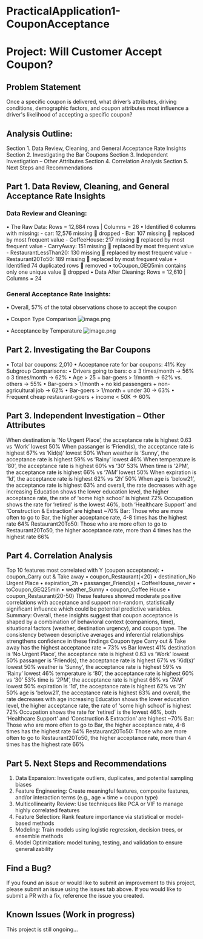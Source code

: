 # PracticalApplication1-CouponAcceptance

# Project: Will Customer Accept Coupon?
## Problem Statement
Once a specific coupon is delivered, what driver’s attributes, driving conditions, demographic factors, and coupon attributes most influence a driver's likelihood of accepting a specific coupon?
## Analysis Outline:
Section 1. Data Review, Cleaning, and General Acceptance Rate Insights
Section 2.  Investigating the Bar Coupons
Section 3.  Independent Investigation – Other Attributes
Section 4.  Correlation Analysis
Section 5.  Next Steps and Recommendations

## Part 1. Data Review, Cleaning, and General Acceptance Rate Insights
### Data Review and Cleaning:
•	The Raw Data: Rows = 12,684 rows | Columns =  26
•	Identified 6 columns with missing: 
       - car: 12,576 missing  dropped
       - Bar: 107 missing  replaced by most frequent value
       - CoffeeHouse: 217 missing  replaced by most frequent value
       - CarryAway: 151 missing  replaced by most frequent value
       - RestaurantLessThan20: 130 missing  replaced by most frequent value
       - Restaurant20To50: 189 missing  replaced by most frequent value
•	Identified 74 duplicated rows  removed
•	toCoupon_GEQ5min contains only one unique value   dropped
•	Data After Cleaning: Rows = 12,610 | Columns = 24

### General Acceptance Rate Insights:
•	Overall, 57% of the total observations chose to accept the coupon

•	Coupon Type Comparison
 ![image.png](attachment:e27fba10-459a-4d5a-b88b-5869c38dad92.png)

•	Acceptance by Temperature
 ![image.png](attachment:f76e0772-5c6e-42ed-a1b4-0e6ed6f9b2dc.png)
## Part 2. Investigating the Bar Coupons
•	Total bar coupons: 2,010
•	Acceptance rate for bar coupons: 41%
Key Subgroup Comparisons:
•	Drivers going to bars:
o	≤ 3 times/month → 56%
o	3 times/month → 62%
•	Age > 25 + bar-goers > 1/month → 62% vs. others → 55%
•	Bar-goers > 1/month + no kid passengers + non-agricultural job → 62%
•	Bar-goers > 1/month + under 30 → 63%
•	Frequent cheap restaurant-goers + income < 50K → 60%

## Part 3. Independent Investigation – Other Attributes
When destination is ‘No Urgent Place’, the acceptance rate is highest  0.63 vs ‘Work’ lowest 50%
When passanger is ‘Friend(s), the acceptance rate is highest  67% vs ‘Kid(s)’ lowest 50%
When weather is ‘Sunny’, the acceptance rate is highest  59% vs ‘Rainy’ lowest 46%
When temperature is ‘80’, the acceptance rate is highest  60% vs ‘30’  53%
When time is ‘2PM’, the acceptance rate is highest 66% vs ‘7AM’ lowest 50%
When expiration is ‘1d’, the acceptance rate is highest 62% vs ‘2h’ 50%
When age is ‘below21’, the acceptance rate is highest 63% and overall, the rate decreases with age increasing
Education shows the lower education level, the higher acceptance rate, the rate of ‘some high school’ is highest 72%
Occupation shows the rate for ‘retired’ is the lowest 46%, both ‘Healthcare Support’ and ‘Construction & Extraction’ are highest ~70%
Bar: Those who are more often to go to Bar, the higher acceptance rate, 4-8 times has the highest rate 64%
Restaurant20To50: Those who are more often to go to Restaurant20To50, the higher acceptance rate, more than 4 times has the highest rate 66%  

## Part 4. Correlation Analysis
Top 10 features most correlated with Y (coupon acceptance):
•	coupon_Carry out & Take away
•	coupon_Restaurant(<20)
•	destination_No Urgent Place
•	expiration_2h
•	passanger_Friend(s)
•	CoffeeHouse_never
•	toCoupon_GEQ25min
•	weather_Sunny
•	coupon_Coffee House
•	coupon_Restaurant(20-50)
These features showed moderate positive correlations with acceptance and support non-random, statistically significant influence which could be potential predictive variables.
Summary: Overall, these insights suggest that coupon acceptance is shaped by a combination of behavioral context (companions, time), situational factors (weather, destination urgency), and coupon type. The consistency between descriptive averages and inferential relationships strengthens confidence in these findings
Coupon type Carry out & Take away has the highest acceptance rate = 73% vs Bar lowest 41%
destination is ‘No Urgent Place’, the acceptance rate is highest  0.63 vs ‘Work’ lowest 50%
passanger is ‘Friend(s), the acceptance rate is highest  67% vs ‘Kid(s)’ lowest 50%
weather is ‘Sunny’, the acceptance rate is highest  59% vs ‘Rainy’ lowest 46%
temperature is ‘80’, the acceptance rate is highest  60% vs ‘30’  53%
time is ‘2PM’, the acceptance rate is highest 66% vs ‘7AM’ lowest 50%
expiration is ‘1d’, the acceptance rate is highest 62% vs ‘2h’ 50%
age is ‘below21’, the acceptance rate is highest 63% and overall, the rate decreases with age increasing
Education shows the lower education level, the higher acceptance rate, the rate of ‘some high school’ is highest 72%
Occupation shows the rate for ‘retired’ is the lowest 46%, both ‘Healthcare Support’ and ‘Construction & Extraction’ are highest ~70%
Bar: Those who are more often to go to Bar, the higher acceptance rate, 4-8 times has the highest rate 64%
Restaurant20To50: Those who are more often to go to Restaurant20To50, the higher acceptance rate, more than 4 times has the highest rate 66%  

 
## Part 5. Next Steps and Recommendations
1.	Data Expansion: Investigate outliers, duplicates, and potential sampling biases
2.	Feature Engineering: Create meaningful features, composite features, and/or interaction terms (e.g., age × time × coupon type)
3.	Multicollinearity Review: Use techniques like PCA or VIF to manage highly correlated features
4.	Feature Selection: Rank feature importance via statistical or model-based methods
5.	Modeling: Train models using logistic regression, decision trees, or ensemble methods
6.	Model Optimization: model tuning, testing, and validation to ensure generalizability
## Find a Bug?
If you found an issue or would like to submit an improvement to this project, please submit an issue using the issues tab above. If you would like to submit a PR with a fix, reference the issue you created. 
## Known Issues (Work in progress)
This project is still ongoing…
